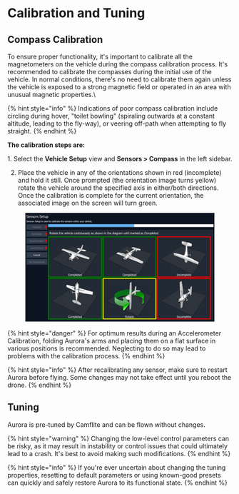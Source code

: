 # Calibration and Tuning

## Compass Calibration

To ensure proper functionality, it's important to calibrate all the magnetometers on the vehicle during the compass calibration process. It's recommended to calibrate the compasses during the initial use of the vehicle. In normal conditions, there's no need to calibrate them again unless the vehicle is exposed to a strong magnetic field or operated in an area with unusual magnetic properties.\


{% hint style="info" %}
Indications of poor compass calibration include circling during hover, "toilet bowling" (spiraling outwards at a constant altitude, leading to the fly-way), or veering off-path when attempting to fly straight.
{% endhint %}

**The calibration steps are:**



&#x20; 1\. Select the **Vehicle Setup** view and **Sensors > Compass** in the left sidebar.&#x20;

2. Place the vehicle in any of the orientations shown in red (incomplete) and hold it still. Once prompted (the orientation image turns yellow) rotate the vehicle around the specified axis in either/both directions. Once the calibration is complete for the current orientation, the associated image on the screen will turn green.

<figure><img src="../.gitbook/assets/sensor_compass_calibration.jpg" alt=""><figcaption></figcaption></figure>



{% hint style="danger" %}
For optimum results during an Accelerometer Calibration, folding Aurora's arms and placing them on a flat surface in various positions is recommended. Neglecting to do so may lead to problems with the calibration process.
{% endhint %}

{% hint style="info" %}
After recalibrating any sensor, make sure to restart Aurora before flying. Some changes may not take effect until you reboot the drone.&#x20;
{% endhint %}

## Tuning

Aurora is pre-tuned by Camflite and can be flown without changes.&#x20;

{% hint style="warning" %}
Changing the low-level control parameters can be risky, as it may result in instability or control issues that could ultimately lead to a crash. It's best to avoid making such modifications.
{% endhint %}



{% hint style="info" %}
If you're ever uncertain about changing the tuning properties, resetting to default parameters or using known-good presets can quickly and safely restore Aurora to its functional state.
{% endhint %}
